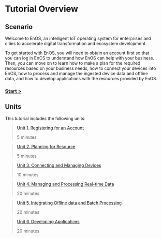 # Tutorial Overview

## Scenario

Welcome to EnOS, an intelligent IoT operating system for enterprises and cities to accelerate digital transformation and ecosystem development. 

To get started with EnOS, you will need to obtain an account first so that you can log in EnOS to understand how EnOS can help with your business. Then, you can move on to learn how to make a plan for the required resources based on your business needs, how to connect your devices into EnOS, how to process and manage the ingested device data and offline data, and how to develop applications with the resources provided by EnOS.

### [Start >](account)

## Units

This tutorial includes the following units:

> [Unit 1. Registering for an Account](account)
>
> 5 minutes

> [Unit 2. Planning for Resource](planning)
>
> 5 minutes

> [Unit 3. Connecting and Managing Devices](device_connection)
>
> 10 minutes

> [Unit 4. Managing and Processing Real-time Data](realtime_data_development) 
>
> 20 minutes

> [Unit 5. Integrating Offline data and Batch Processing](batch_processing)
>
> 20 minutes

> [Unit 6. Developing Applications](app_development)
>
> 20 minutes

